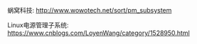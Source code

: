 蜗窝科技: http://www.wowotech.net/sort/pm_subsystem

Linux电源管理子系统: https://www.cnblogs.com/LoyenWang/category/1528950.html